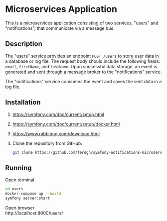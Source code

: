 # Microservices Application

This is a microservices application consisting of two services, "users" and "notifications", that communicate via a message bus.

## Description

The "users" service provides an endpoint `POST /users` to store user data in a database or log file. The request body should include the following fields: `email`, `firstName`, and `lastName`. Upon successful data storage, an event is generated and sent through a message broker to the "notifications" service.

The "notifications" service consumes the event and saves the sent data in a log file.

## Installation

1. https://symfony.com/doc/current/setup.html
2. https://symfony.com/doc/current/setup/docker.html
3. https://www.rabbitmq.com/download.html
4. Clone the repository from GitHub:

   ```bash
   git clone https://github.com/ferdgh/symfony-notifications-microservices.git

## Running

   Open terminal
   ```bash
   cd users
   docker-compose up --build
   symfony server:start
   ```

   Open browser<br>
   http://localhost:8000/users/



